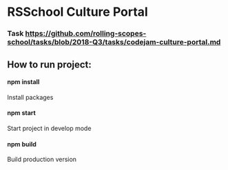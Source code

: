 # RSSchool Culture Portal

### Task https://github.com/rolling-scopes-school/tasks/blob/2018-Q3/tasks/codejam-culture-portal.md

## How to run project:
#### npm install
Install packages

#### npm start
Start project in develop mode

#### npm build
Build production version
